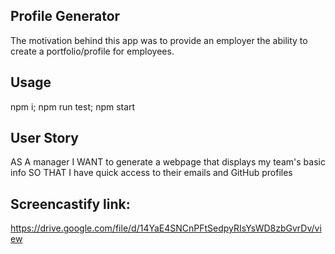 ## Profile Generator

The motivation behind this app was to provide an employer the ability to create a portfolio/profile for employees.

## Usage
npm i; npm run test; npm start

## User Story
AS A manager
I WANT to generate a webpage that displays my team's basic info
SO THAT I have quick access to their emails and GitHub profiles

## Screencastify link:
https://drive.google.com/file/d/14YaE4SNCnPFtSedpyRIsYsWD8zbGvrDv/view